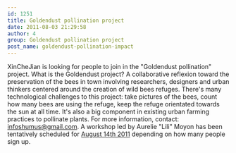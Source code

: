 ```yaml
---
id: 1251
title: Goldendust pollination project
date: 2011-08-03 21:29:58
author: 4
group: Goldendust pollination project
post_name: goldendust-pollination-impact
---
```


XinCheJian is looking for people to join in the "Goldendust pollination" project. What is the Goldendust project? A collaborative reflexion toward the preservation of the bees in town involving researchers, designers and urban thinkers centered around the creation of wild bees refuges. There's many technological challenges to this project: take pictures of the bees, count how many bees are using the refuge, keep the refuge orientated towards the sun at all time. It's also a big component in existing urban farming practices to pollinate plants. For more information, contact: infoshumus@gmail.com. A workshop led by Aurelie "Lili" Moyon has been tentatively scheduled for [August 14th 2011](http://xinchejian.com/?page%5Fid=548®event%5Faction=register&event%5Fid=42&name%5Fof%5Fevent=Preserve%20the%20Wild%20Bees%20Workshop) depending on how many people sign up.